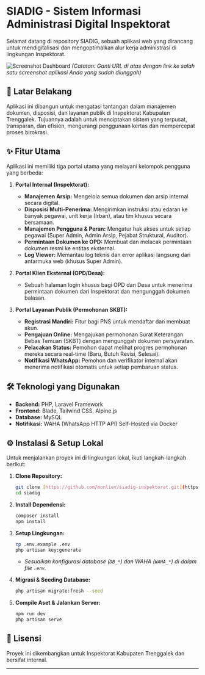 # SIADIG - Sistem Informasi Administrasi Digital Inspektorat

Selamat datang di repository SIADIG, sebuah aplikasi web yang dirancang untuk mendigitalisasi dan mengoptimalkan alur kerja administrasi di lingkungan Inspektorat.

![Screenshot Dashboard](https://i.ibb.co/wN4VLRJ5/image.png) 
*(Catatan: Ganti URL di atas dengan link ke salah satu screenshot aplikasi Anda yang sudah diunggah)*

## 🚀 Latar Belakang

Aplikasi ini dibangun untuk mengatasi tantangan dalam manajemen dokumen, disposisi, dan layanan publik di Inspektorat Kabupaten Trenggalek. Tujuannya adalah untuk menciptakan sistem yang terpusat, transparan, dan efisien, mengurangi penggunaan kertas dan mempercepat proses birokrasi.

## ✨ Fitur Utama

Aplikasi ini memiliki tiga portal utama yang melayani kelompok pengguna yang berbeda:

1.  **Portal Internal (Inspektorat):**
    * **Manajemen Arsip:** Mengelola semua dokumen dan arsip internal secara digital.
    * **Disposisi Multi-Penerima:** Mengirimkan instruksi atau edaran ke banyak pegawai, unit kerja (Irban), atau tim khusus secara bersamaan.
    * **Manajemen Pengguna & Peran:** Mengatur hak akses untuk setiap pegawai (Super Admin, Admin Arsip, Pejabat Struktural, Auditor).
    * **Permintaan Dokumen ke OPD:** Membuat dan melacak permintaan dokumen resmi ke entitas eksternal.
    * **Log Viewer:** Memantau log teknis dan error aplikasi langsung dari antarmuka web (khusus Super Admin).

2.  **Portal Klien Eksternal (OPD/Desa):**
    * Sebuah halaman login khusus bagi OPD dan Desa untuk menerima permintaan dokumen dari Inspektorat dan mengunggah dokumen balasan.

3.  **Portal Layanan Publik (Permohonan SKBT):**
    * **Registrasi Mandiri:** Fitur bagi PNS untuk mendaftar dan membuat akun.
    * **Pengajuan Online:** Mengajukan permohonan Surat Keterangan Bebas Temuan (SKBT) dengan mengunggah dokumen persyaratan.
    * **Pelacakan Status:** Pemohon dapat melihat progres permohonan mereka secara real-time (Baru, Butuh Revisi, Selesai).
    * **Notifikasi WhatsApp:** Pemohon dan verifikator internal akan menerima notifikasi otomatis untuk setiap pembaruan status.

## 🛠️ Teknologi yang Digunakan

* **Backend:** PHP, Laravel Framework
* **Frontend:** Blade, Tailwind CSS, Alpine.js
* **Database:** MySQL
* **Notifikasi:** WAHA (WhatsApp HTTP API) Self-Hosted via Docker

## ⚙️ Instalasi & Setup Lokal

Untuk menjalankan proyek ini di lingkungan lokal, ikuti langkah-langkah berikut:

1.  **Clone Repository:**
    ```bash
    git clone [https://github.com/monliev/siadig-inspektorat.git](https://github.com/monliev/siadig-inspektorat.git)
    cd siadig
    ```

2.  **Install Dependensi:**
    ```bash
    composer install
    npm install
    ```

3.  **Setup Lingkungan:**
    ```bash
    cp .env.example .env
    php artisan key:generate
    ```
    * *Sesuaikan konfigurasi database (`DB_*`) dan WAHA (`WAHA_*`) di dalam file `.env`.*

4.  **Migrasi & Seeding Database:**
    ```bash
    php artisan migrate:fresh --seed
    ```

5.  **Compile Aset & Jalankan Server:**
    ```bash
    npm run dev
    php artisan serve
    ```

## 📄 Lisensi

Proyek ini dikembangkan untuk Inspektorat Kabupaten Trenggalek dan bersifat internal.

---